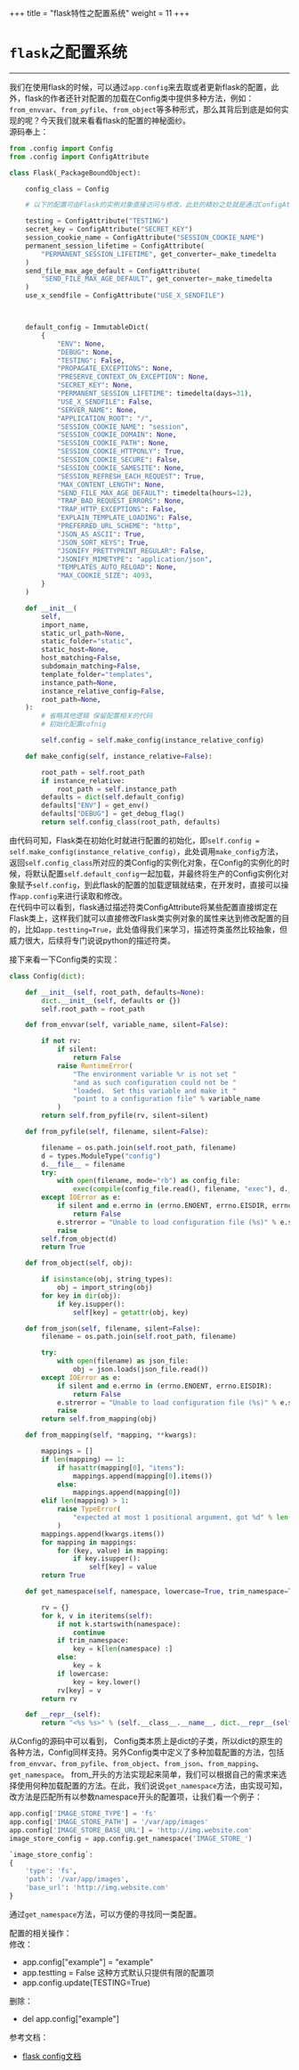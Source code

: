 +++
title = "flask特性之配置系统"
weight = 11
+++


# `flask`之配置系统
---
我们在使用flask的时候，可以通过`app.config`来去取或者更新flask的配置，此外，flask的作者还针对配置的加载在Config类中提供多种方法，例如：`from_envvar`、`from_pyfile`、`from_object`等多种形式，那么其背后到底是如何实现的呢？今天我们就来看看flask的配置的神秘面纱。  
源码奉上：
```python
from .config import Config
from .config import ConfigAttribute

class Flask(_PackageBoundObject):

    config_class = Config

    # 以下的配置可由Flask的实例对象直接访问与修改，此处的精妙之处就是通过ConfigAttribute描述符类实现的

    testing = ConfigAttribute("TESTING")
    secret_key = ConfigAttribute("SECRET_KEY")
    session_cookie_name = ConfigAttribute("SESSION_COOKIE_NAME")
    permanent_session_lifetime = ConfigAttribute(
        "PERMANENT_SESSION_LIFETIME", get_converter=_make_timedelta
    )
    send_file_max_age_default = ConfigAttribute(
        "SEND_FILE_MAX_AGE_DEFAULT", get_converter=_make_timedelta
    )
    use_x_sendfile = ConfigAttribute("USE_X_SENDFILE")



    default_config = ImmutableDict(
        {
            "ENV": None,
            "DEBUG": None,
            "TESTING": False,
            "PROPAGATE_EXCEPTIONS": None,
            "PRESERVE_CONTEXT_ON_EXCEPTION": None,
            "SECRET_KEY": None,
            "PERMANENT_SESSION_LIFETIME": timedelta(days=31),
            "USE_X_SENDFILE": False,
            "SERVER_NAME": None,
            "APPLICATION_ROOT": "/",
            "SESSION_COOKIE_NAME": "session",
            "SESSION_COOKIE_DOMAIN": None,
            "SESSION_COOKIE_PATH": None,
            "SESSION_COOKIE_HTTPONLY": True,
            "SESSION_COOKIE_SECURE": False,
            "SESSION_COOKIE_SAMESITE": None,
            "SESSION_REFRESH_EACH_REQUEST": True,
            "MAX_CONTENT_LENGTH": None,
            "SEND_FILE_MAX_AGE_DEFAULT": timedelta(hours=12),
            "TRAP_BAD_REQUEST_ERRORS": None,
            "TRAP_HTTP_EXCEPTIONS": False,
            "EXPLAIN_TEMPLATE_LOADING": False,
            "PREFERRED_URL_SCHEME": "http",
            "JSON_AS_ASCII": True,
            "JSON_SORT_KEYS": True,
            "JSONIFY_PRETTYPRINT_REGULAR": False,
            "JSONIFY_MIMETYPE": "application/json",
            "TEMPLATES_AUTO_RELOAD": None,
            "MAX_COOKIE_SIZE": 4093,
        }
    )

    def __init__(
        self,
        import_name,
        static_url_path=None,
        static_folder="static",
        static_host=None,
        host_matching=False,
        subdomain_matching=False,
        template_folder="templates",
        instance_path=None,
        instance_relative_config=False,
        root_path=None,
    ):
        # 省略其他逻辑 保留配置相关的代码
        # 初始化配置cofnig

        self.config = self.make_config(instance_relative_config)

    def make_config(self, instance_relative=False):

        root_path = self.root_path
        if instance_relative:
            root_path = self.instance_path
        defaults = dict(self.default_config)
        defaults["ENV"] = get_env()
        defaults["DEBUG"] = get_debug_flag()
        return self.config_class(root_path, defaults)

```
由代码可知，Flask类在初始化时就进行配置的初始化，即`self.config = self.make_config(instance_relative_config)`，此处调用`make_config`方法，返回`self.config_class`所对应的类Config的实例化对象，在Config的实例化的时候，将默认配置`self.default_config`一起加载，并最终将生产的Config实例化对象赋予`self.config`，到此flask的配置的加载逻辑就结束，在开发时，直接可以操作`app.config`来进行读取和修改。  
在代码中可以看到，flask通过描述符类ConfigAttribute将某些配置直接绑定在Flask类上，这样我们就可以直接修改Flask类实例对象的属性来达到修改配置的目的，比如`app.testting=True`，此处值得我们来学习，描述符类虽然比较抽象，但威力很大，后续将专门说说python的描述符类。  

接下来看一下Config类的实现：

```python 
class Config(dict):

    def __init__(self, root_path, defaults=None):
        dict.__init__(self, defaults or {})
        self.root_path = root_path

    def from_envvar(self, variable_name, silent=False):

        if not rv:
            if silent:
                return False
            raise RuntimeError(
                "The environment variable %r is not set "
                "and as such configuration could not be "
                "loaded.  Set this variable and make it "
                "point to a configuration file" % variable_name
            )
        return self.from_pyfile(rv, silent=silent)

    def from_pyfile(self, filename, silent=False):

        filename = os.path.join(self.root_path, filename)
        d = types.ModuleType("config")
        d.__file__ = filename
        try:
            with open(filename, mode="rb") as config_file:
                exec(compile(config_file.read(), filename, "exec"), d.__dict__)
        except IOError as e:
            if silent and e.errno in (errno.ENOENT, errno.EISDIR, errno.ENOTDIR):
                return False
            e.strerror = "Unable to load configuration file (%s)" % e.strerror
            raise
        self.from_object(d)
        return True

    def from_object(self, obj):

        if isinstance(obj, string_types):
            obj = import_string(obj)
        for key in dir(obj):
            if key.isupper():
                self[key] = getattr(obj, key)

    def from_json(self, filename, silent=False):
        filename = os.path.join(self.root_path, filename)

        try:
            with open(filename) as json_file:
                obj = json.loads(json_file.read())
        except IOError as e:
            if silent and e.errno in (errno.ENOENT, errno.EISDIR):
                return False
            e.strerror = "Unable to load configuration file (%s)" % e.strerror
            raise
        return self.from_mapping(obj)

    def from_mapping(self, *mapping, **kwargs):

        mappings = []
        if len(mapping) == 1:
            if hasattr(mapping[0], "items"):
                mappings.append(mapping[0].items())
            else:
                mappings.append(mapping[0])
        elif len(mapping) > 1:
            raise TypeError(
                "expected at most 1 positional argument, got %d" % len(mapping)
            )
        mappings.append(kwargs.items())
        for mapping in mappings:
            for (key, value) in mapping:
                if key.isupper():
                    self[key] = value
        return True

    def get_namespace(self, namespace, lowercase=True, trim_namespace=True):

        rv = {}
        for k, v in iteritems(self):
            if not k.startswith(namespace):
                continue
            if trim_namespace:
                key = k[len(namespace) :]
            else:
                key = k
            if lowercase:
                key = key.lower()
            rv[key] = v
        return rv

    def __repr__(self):
        return "<%s %s>" % (self.__class__.__name__, dict.__repr__(self))

```
从Config的源码中可以看到， Config类本质上是dict的子类，所以dict的原生的各种方法，Config同样支持。另外Config类中定义了多种加载配置的方法，包括`from_envvar`、`from_pyfile`、`from_object`、`from_json`、`from_mapping`、`get_namespace`。 from_开头的方法实现起来简单，我们可以根据自己的需求来选择使用何种加载配置的方法。在此，我们说说`get_namespace`方法，由实现可知，改方法是匹配所有以参数namespace开头的配置项，让我们看一个例子：  

```python
app.config['IMAGE_STORE_TYPE'] = 'fs'
app.config['IMAGE_STORE_PATH'] = '/var/app/images'
app.config['IMAGE_STORE_BASE_URL'] = 'http://img.website.com'
image_store_config = app.config.get_namespace('IMAGE_STORE_')

`image_store_config`:
{
    'type': 'fs',
    'path': '/var/app/images',
    'base_url': 'http://img.website.com'
}
```

通过`get_namespace`方法，可以方便的寻找同一类配置。  

配置的相关操作：  
修改：  
* app.config["example"] =  "example"
* app.testting = False 这种方式默认只提供有限的配置项
* app.config.update(TESTING=True)  

删除：  
* del app.config["example"]


参考文档：  
* [flask config文档](https://flask.palletsprojects.com/en/1.1.x/config/#configuration-basics)

